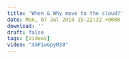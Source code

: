 ```yaml
---
title: 'When & Why move to the cloud?'
date: Mon, 07 Jul 2014 15:22:32 +0000
download: ''
draft: false
tags: [Videos]
video: "XAP1wGpyM38"
---
```


